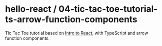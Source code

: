 # hello-react / 04-tic-tac-toe-tutorial-ts-arrow-function-components

Tic Tac Toe tutorial based on [Intro to React](https://reactjs.org/tutorial/tutorial.html#what-is-react), with TypeScript and arrow function components.
